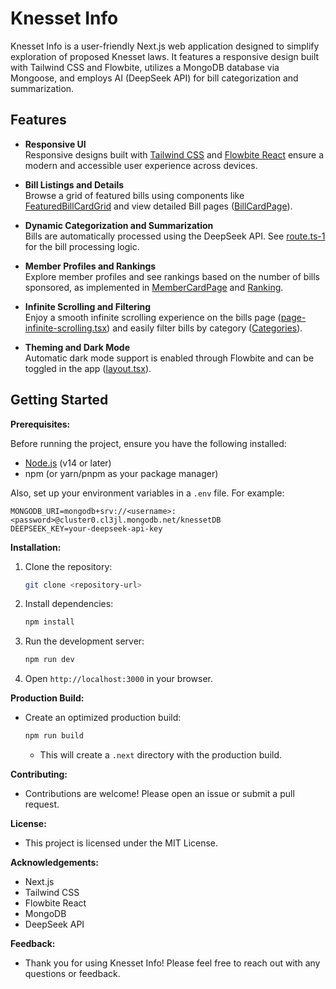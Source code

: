 # Knesset Info

Knesset Info is a user-friendly Next.js web application designed to simplify exploration of proposed Knesset laws. It features a responsive design built with Tailwind CSS and Flowbite, utilizes a MongoDB database via Mongoose, and employs AI (DeepSeek API) for bill categorization and summarization.

## Features

- **Responsive UI**  
  Responsive designs built with [Tailwind CSS](tailwind.config.ts) and [Flowbite React](package.json) ensure a modern and accessible user experience across devices.

- **Bill Listings and Details**  
  Browse a grid of featured bills using components like [FeaturedBillCardGrid](components/FeaturedBillCardGrid.tsx) and view detailed Bill pages ([BillCardPage](components/BillCardPage.tsx)).

- **Dynamic Categorization and Summarization**  
  Bills are automatically processed using the DeepSeek API. See [route.ts-1](app/api/db-update/route.ts) for the bill processing logic.

- **Member Profiles and Rankings**  
  Explore member profiles and see rankings based on the number of bills sponsored, as implemented in [MemberCardPage](components/MemberCardPage.tsx) and [Ranking](components/Ranking.tsx).

- **Infinite Scrolling and Filtering**  
  Enjoy a smooth infinite scrolling experience on the bills page ([page-infinite-scrolling.tsx](app/page-infinite-scrolling.tsx)) and easily filter bills by category ([Categories](app/categories.ts)).

- **Theming and Dark Mode**  
  Automatic dark mode support is enabled through Flowbite and can be toggled in the app ([layout.tsx](app/layout.tsx)).

## Getting Started

**Prerequisites:**

Before running the project, ensure you have the following installed:

- [Node.js](https://nodejs.org/) (v14 or later)
- npm (or yarn/pnpm as your package manager)

Also, set up your environment variables in a `.env` file. For example:

```properties
MONGODB_URI=mongodb+srv://<username>:<password>@cluster0.cl3jl.mongodb.net/knessetDB
DEEPSEEK_KEY=your-deepseek-api-key
```

**Installation:**

1.  Clone the repository:
    ```bash
    git clone <repository-url>
    ```
2.  Install dependencies:
    ```bash
    npm install
    ```
3.  Run the development server:
    ```bash
    npm run dev
    ```
4.  Open `http://localhost:3000` in your browser.

**Production Build:**

- Create an optimized production build:
  ```bash
  npm run build
  ```
  - This will create a `.next` directory with the production build.


**Contributing:**

- Contributions are welcome! Please open an issue or submit a pull request.

**License:**

- This project is licensed under the MIT License.

**Acknowledgements:**

- Next.js
- Tailwind CSS
- Flowbite React
- MongoDB
- DeepSeek API

**Feedback:**

- Thank you for using Knesset Info! Please feel free to reach out with any questions or feedback.
